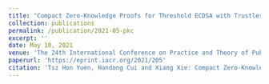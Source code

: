 ```yaml
---
title: "Compact Zero-Knowledge Proofs for Threshold ECDSA with Trustless Setup."
collection: publications
permalink: /publication/2021-05-pkc
excerpt: ''
date: May 10, 2021
venue: 'The 24th International Conference on Practice and Theory of Public-Key Cryptography, (PKC 2021) Virtual Event, May 10-13, 2021'
paperurl: 'https://eprint.iacr.org/2021/205'
citation: 'Tsz Hon Yuen, Handong Cui and Xiang Xie: Compact Zero-Knowledge Proofs for Threshold ECDSA with Trustless Setup. To appear in PKC 2021, LNCS 12710, Springer.'
---
```

